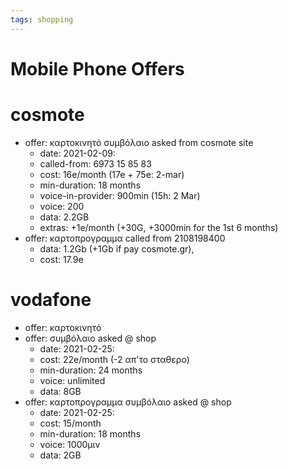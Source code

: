 ```yaml
---
tags: shopping
---
```


# Mobile Phone Offers

# cosmote

- offer: καρτοκινητό συμβόλαιο asked from cosmote site
  - date: 2021-02-09:
  - called-from: 6973 15 85 83
  - cost: 16e/month (17e + 75e: 2-mar)
  - min-duration: 18 months
  - voice-in-provider: 900min (15h: 2 Mar)
  - voice: 200
  - data: 2.2GB
  - extras: +1e/month (+30G, +3000min for the 1st 6 months)
- offer: καρτοπρογραμμα called from 2108198400
  - data: 1.2Gb (+1Gb if pay cosmote.gr),
  - cost: 17.9e

# vodafone

- offer: καρτοκινητό
- offer: συμβόλαιο asked @ shop
  - date: 2021-02-25:
  - cost: 22e/month (-2 απ'το σταθερο)
  - min-duration: 24 months
  - voice: unlimited
  - data: 8GB
- offer: καρτοπρογραμμα συμβόλαιο asked @ shop
  - date: 2021-02-25:
  - cost: 15/month
  - min-duration: 18 months
  - voice: 1000μιν
  - data: 2GB
